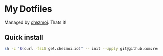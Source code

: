 # My Dotfiles

Managed by [chezmoi](https://www.chezmoi.io). Thats it!

## Quick install

```bash
sh -c "$(curl -fsLS get.chezmoi.io)" -- init --apply git@github.com:resorgatto/chezmoi.git
```
